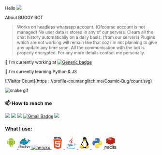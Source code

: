 Hello <img src="https://github.com/svr666/svr666/blob/master/gifs/Hi.gif" width="30px">


About BUGGY BOT

> Works on headless whatsapp account. (Ofcourse account is not managed)
> No user data is stored in any of our servers.
> Clears all the chat history automatically on a daily basis. (from our servers)
> Plugins which are not working will remain like that coz i'm not planning to give any update any time soon.
> All the communication with the bot is properly encrypted.
> For any more details contact me personally.


🔭 I’m currently working at [![Generic badge](https://img.shields.io/badge/Terralogic.Inc-<COLOR>.svg)](https://www.terralogic.com)

🌱 I’m currently learning Python & JS

![Visitor Count](https : //profile-counter.glitch.me/Cosmic-Bug/count.svg)

![snake gif](https://raw.githubusercontent.com/Cosmic-Bug/Buggy/main/Gif/grid-snake.svg)

### 📫 How to reach me
<a href="https://telegram.dog/CosmicBug"><img src="https://img.shields.io/badge/telegram-D14836?color=2CA5E0&style=for-the-badge&logo=telegram&logoColor=white"></a>
<a href="https://www.instagram.com/cosmic.bug__"><img src="https://img.shields.io/badge/instagram-%23E4405F.svg?&style=for-the-badge&logo=instagram&logoColor=white"></a>
<a href="https://github.com/Cosmic-Bug"><img src="https://img.shields.io/badge/github-%23100000.svg?&style=for-the-badge&logo=github&logoColor=white"></a>
<a href="mailto:arunappoos07.com"><img alt="Gmail Badge" src="https://img.shields.io/badge/gmail-D14836?&style=for-the-badge&logo=gmail&logoColor=white&link=mailto:arunappoos07@gmail.com"/></a>
<a href="https://wa.me/919746824845" title="Whatsapp"><img src="https://img.shields.io/badge/whatsapp-%23g4405F.svg?&style=for-the-badge&logo=whatsapp&logoColor=white" /></a>

<h3 align="left">What I use:</h3>
<p align="left"> <a href="https://developer.android.com" target="_blank"> <img src="https://raw.githubusercontent.com/devicons/devicon/master/icons/android/android-original-wordmark.svg" alt="android" width="40" height="40"/> </a> <a href="https://www.docker.com/" target="_blank"> <img src="https://raw.githubusercontent.com/devicons/devicon/master/icons/docker/docker-original-wordmark.svg" alt="docker" width="40" height="40"/> </a> <a href="https://heroku.com" target="_blank"> <img src="https://www.vectorlogo.zone/logos/heroku/heroku-icon.svg" alt="heroku" width="40" height="40"/> </a> <a href="https://www.w3.org/html/" target="_blank"> <img src="https://raw.githubusercontent.com/devicons/devicon/master/icons/html5/html5-original-wordmark.svg" alt="html5" width="40" height="40"/> </a> <a href="https://www.java.com" target="_blank"> <img src="https://raw.githubusercontent.com/devicons/devicon/master/icons/java/java-original.svg" alt="java" width="40" height="40"/> </a> <a href="https://www.linux.org/" target="_blank"> <img src="https://raw.githubusercontent.com/devicons/devicon/master/icons/linux/linux-original.svg" alt="linux" width="40" height="40"/> </a> <a href="https://www.python.org" target="_blank"> <img src="https://raw.githubusercontent.com/devicons/devicon/master/icons/python/python-original.svg" alt="python" width="40" height="40"/> </a> <a href="https://redis.io" target="_blank"> <img src="https://raw.githubusercontent.com/devicons/devicon/master/icons/redis/redis-original-wordmark.svg" alt="redis" width="40" height="40"/> </a> </p>
